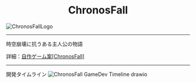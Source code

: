 <h1 align="center">ChronosFall</h1>

![ChronosFallLogo](https://github.com/user-attachments/assets/566f577e-f10c-41f2-a5c2-034d7c617312)

---

時空崩壊に抗うある主人公の物語

詳細：[自作ゲーム案[ChronosFall]](https://www.notion.so/medakoro/ChronosFall-14f967ff2e1f80458e1bc487940a539a#14f967ff2e1f80a69aaed90d26cf5450)

---

開発タイムライン
![ChronosFall GameDev Timeline drawio](https://github.com/user-attachments/assets/26299f6a-7db3-4ee5-8db6-75fa65de30b9)
